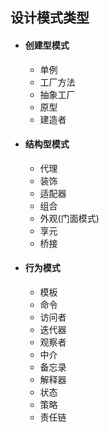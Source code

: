 ## 设计模式类型

- #### 创建型模式
  - 单例
  - 工厂方法
  - 抽象工厂
  - 原型
  - 建造者
- #### 结构型模式
  - 代理
  - 装饰
  - 适配器
  - 组合
  - 外观(门面模式)
  - 享元
  - 桥接
- #### 行为模式
  - 模板
  - 命令
  - 访问者
  - 迭代器
  - 观察者
  - 中介
  - 备忘录
  - 解释器
  - 状态
  - 策略
  - 责任链
